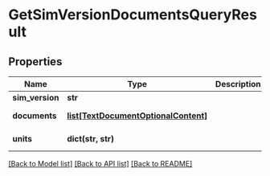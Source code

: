 # GetSimVersionDocumentsQueryResult

## Properties
Name | Type | Description | Notes
------------ | ------------- | ------------- | -------------
**sim_version** | **str** |  | [optional] 
**documents** | [**list[TextDocumentOptionalContent]**](TextDocumentOptionalContent.md) |  | [optional] [readonly] 
**units** | **dict(str, str)** |  | [optional] [readonly] 

[[Back to Model list]](../README.md#documentation-for-models) [[Back to API list]](../README.md#documentation-for-api-endpoints) [[Back to README]](../README.md)


